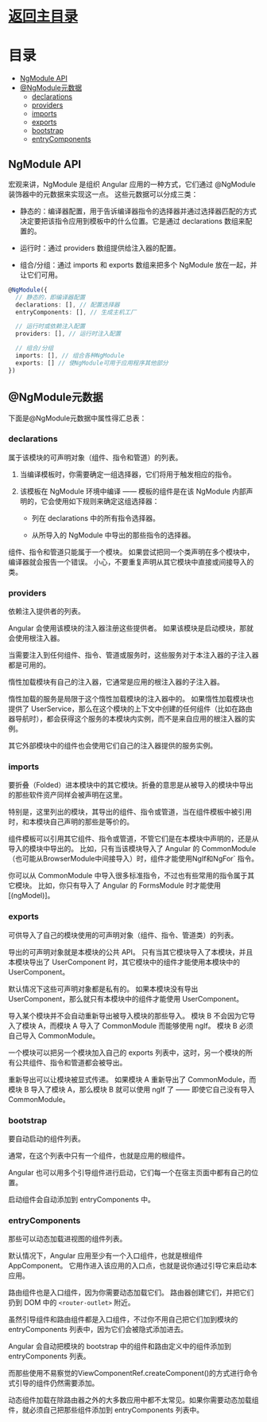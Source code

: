 # [返回主目录](Readme.md)<!-- omit in toc --> 

# 目录 <!-- omit in toc --> 
- [NgModule API](#ngmodule-api)
- [@NgModule元数据](#ngmodule%e5%85%83%e6%95%b0%e6%8d%ae)
  - [declarations](#declarations)
  - [providers](#providers)
  - [imports](#imports)
  - [exports](#exports)
  - [bootstrap](#bootstrap)
  - [entryComponents](#entrycomponents)


## NgModule API

宏观来讲，NgModule 是组织 Angular 应用的一种方式，它们通过 @NgModule 装饰器中的元数据来实现这一点。 这些元数据可以分成三类：

- 静态的：编译器配置，用于告诉编译器指令的选择器并通过选择器匹配的方式决定要把该指令应用到模板中的什么位置。它是通过 declarations 数组来配置的。

- 运行时：通过 providers 数组提供给注入器的配置。

- 组合/分组：通过 imports 和 exports 数组来把多个 NgModule 放在一起，并让它们可用。

```ts
@NgModule({
  // 静态的，即编译器配置
  declarations: [], // 配置选择器
  entryComponents: [], // 生成主机工厂

  // 运行时或依赖注入配置
  providers: [], // 运行时注入配置

  // 组合/分组
  imports: [], // 组合各种NgModule
  exports: [] // 使NgModule可用于应用程序其他部分
})
```
## @NgModule元数据

下面是@NgModule元数据中属性得汇总表：

### declarations

属于该模块的可声明对象（组件、指令和管道）的列表。
1. 当编译模板时，你需要确定一组选择器，它们将用于触发相应的指令。

2. 该模板在 NgModule 环境中编译 —— 模板的组件是在该 NgModule 内部声明的，它会使用如下规则来确定这组选择器：
   - 列在 declarations 中的所有指令选择器。

   - 从所导入的 NgModule 中导出的那些指令的选择器。   

组件、指令和管道只能属于一个模块。 如果尝试把同一个类声明在多个模块中，编译器就会报告一个错误。 小心，不要重复声明从其它模块中直接或间接导入的类。

### providers
依赖注入提供者的列表。

Angular 会使用该模块的注入器注册这些提供者。 如果该模块是启动模块，那就会使用根注入器。

当需要注入到任何组件、指令、管道或服务时，这些服务对于本注入器的子注入器都是可用的。

惰性加载模块有自己的注入器，它通常是应用的根注入器的子注入器。

惰性加载的服务是局限于这个惰性加载模块的注入器中的。 如果惰性加载模块也提供了 UserService，那么在这个模块的上下文中创建的任何组件（比如在路由器导航时），都会获得这个服务的本模块内实例，而不是来自应用的根注入器的实例。

其它外部模块中的组件也会使用它们自己的注入器提供的服务实例。

### imports
要折叠（Folded）进本模块中的其它模块。折叠的意思是从被导入的模块中导出的那些软件资产同样会被声明在这里。

特别是，这里列出的模块，其导出的组件、指令或管道，当在组件模板中被引用时，和本模块自己声明的那些是等价的。

组件模板可以引用其它组件、指令或管道，不管它们是在本模块中声明的，还是从导入的模块中导出的。 比如，只有当该模块导入了 Angular 的 CommonModule（也可能从BrowserModule中间接导入）时，组件才能使用NgIf和NgFor` 指令。

你可以从 CommonModule 中导入很多标准指令，不过也有些常用的指令属于其它模块。 比如，你只有导入了 Angular 的 FormsModule 时才能使用 [(ngModel)]。

### exports
可供导入了自己的模块使用的可声明对象（组件、指令、管道类）的列表。

导出的可声明对象就是本模块的公共 API。 只有当其它模块导入了本模块，并且本模块导出了 UserComponent 时，其它模块中的组件才能使用本模块中的 UserComponent。

默认情况下这些可声明对象都是私有的。 如果本模块没有导出 UserComponent，那么就只有本模块中的组件才能使用 UserComponent。

导入某个模块并不会自动重新导出被导入模块的那些导入。 模块 B 不会因为它导入了模块 A，而模块 A 导入了 CommonModule 而能够使用 ngIf。 模块 B 必须自己导入 CommonModule。

一个模块可以把另一个模块加入自己的 exports 列表中，这时，另一个模块的所有公共组件、指令和管道都会被导出。

重新导出可以让模块被显式传递。 如果模块 A 重新导出了 CommonModule，而模块 B 导入了模块 A，那么模块 B 就可以使用 ngIf 了 —— 即使它自己没有导入 CommonModule。

### bootstrap

要自动启动的组件列表。

通常，在这个列表中只有一个组件，也就是应用的根组件。

Angular 也可以用多个引导组件进行启动，它们每一个在宿主页面中都有自己的位置。

启动组件会自动添加到 entryComponents 中。

### entryComponents

那些可以动态加载进视图的组件列表。

默认情况下，Angular 应用至少有一个入口组件，也就是根组件 AppComponent。 它用作进入该应用的入口点，也就是说你通过引导它来启动本应用。

路由组件也是入口组件，因为你需要动态加载它们。 路由器创建它们，并把它们扔到 DOM 中的 `<router-outlet>` 附近。

虽然引导组件和路由组件都是入口组件，不过你不用自己把它们加到模块的 entryComponents 列表中，因为它们会被隐式添加进去。

Angular 会自动把模块的 bootstrap 中的组件和路由定义中的组件添加到 entryComponents 列表。

而那些使用不易察觉的ViewComponentRef.createComponent()的方式进行命令式引导的组件仍然需要添加。

动态组件加载在除路由器之外的大多数应用中都不太常见。如果你需要动态加载组件，就必须自己把那些组件添加到 entryComponents 列表中。
